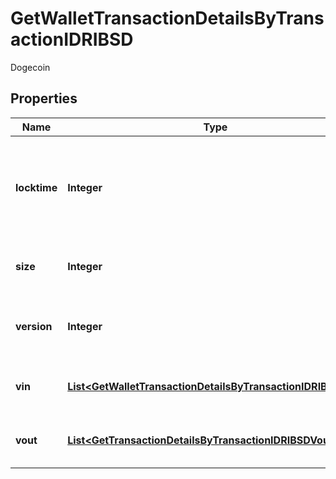 

# GetWalletTransactionDetailsByTransactionIDRIBSD

Dogecoin

## Properties

Name | Type | Description | Notes
------------ | ------------- | ------------- | -------------
**locktime** | **Integer** | Represents the time at which a particular transaction can be added to the blockchain. | 
**size** | **Integer** | Represents the total size of this transaction. | 
**version** | **Integer** | Represents the transaction version number. | 
**vin** | [**List&lt;GetWalletTransactionDetailsByTransactionIDRIBSDVin&gt;**](GetWalletTransactionDetailsByTransactionIDRIBSDVin.md) | Object Array representation of transaction inputs | 
**vout** | [**List&lt;GetTransactionDetailsByTransactionIDRIBSDVout&gt;**](GetTransactionDetailsByTransactionIDRIBSDVout.md) | Object Array representation of transaction outputs | 



